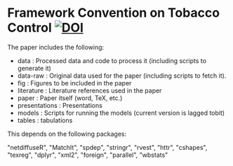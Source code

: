 # Framework Convention on Tobacco Control [![DOI](https://zenodo.org/badge/DOI/10.5281/zenodo.1311861.svg)](https://doi.org/10.5281/zenodo.1311861)


The paper includes the following:

* data          : Processed data and code to process it (including scripts to generate it)
* data-raw      : Original data used for the paper (including scripts to fetch it). 
* fig           : Figures to be included in the paper
* literature    : Literature references used in the paper
* paper         : Paper itself (word, TeX, etc.)
* presentations : Presentations
* models        : Scripts for running the models (current version is lagged tobit)
* tables        : tabulations

This depends on the following packages:

"netdiffuseR", "MatchIt", "spdep", "stringr", "rvest", "httr", "cshapes", "texreg",
"dplyr", "xml2", "foreign", "parallel", "wbstats"